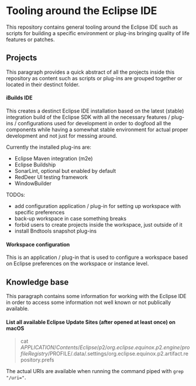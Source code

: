 # Tooling around the Eclipse IDE

This repository contains general tooling around the Eclipse IDE such as scripts for building a
specific environment or plug-ins bringing quality of life features or patches.

## Projects

This paragraph provides a quick abstract of all the projects inside this repository as content such
as scripts or plug-ins are grouped together or located in their destinct folder.

#### iBuilds IDE

This creates a destinct Eclipse IDE installation based on the latest (stable) integration build of
the Eclipse SDK with all the necessary features / plug-ins / configurations used for development in
order to dogfood all the components while having a somewhat stable environment for actual proper
development and not just for messing around.

Currently the installed plug-ins are:
- Eclipse Maven integration (m2e)
- Eclipse Buildship
- SonarLint, optional but enabled by default
- RedDeer UI testing framework
- WindowBuilder

TODOs:
- add configuration application / plug-in for setting up workspace with specific preferences
- back-up workspace in case something breaks
- forbid users to create projects inside the workspace, just outside of it
- install Bndtools snapshot plug-ins

#### Workspace configuration

This is an application / plug-in that is used to configure a workspace based on Eclipse preferences
on the workspace or instance level.

## Knowledge base

This paragraph contains some information for working with the Eclipse IDE in order to access some
information not well known or not publically available.

#### List all available Eclipse Update Sites (after opened at least once) on macOS

> cat $APPLICATION/Contents/Eclipse/p2/org.eclipse.equinox.p2.engine/profileRegistry/$PROFILE/.data/.settings/org.eclipse.equinox.p2.artifact.repository.prefs

The actual URIs are available when running the command piped with `grep "/uri="`.

